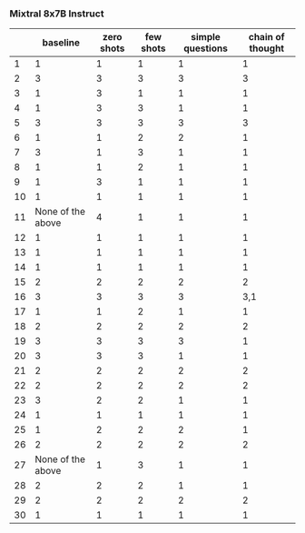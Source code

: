 ### Mixtral 8x7B Instruct

|    | baseline          |   zero shots |   few shots |   simple questions | chain of thought   |
|----|-------------------|--------------|-------------|--------------------|--------------------|
|  1 | 1                 |            1 |           1 |                  1 | 1                  |
|  2 | 3                 |            3 |           3 |                  3 | 3                  |
|  3 | 1                 |            3 |           1 |                  1 | 1                  |
|  4 | 1                 |            3 |           3 |                  1 | 1                  |
|  5 | 3                 |            3 |           3 |                  3 | 3                  |
|  6 | 1                 |            1 |           2 |                  2 | 1                  |
|  7 | 3                 |            1 |           3 |                  1 | 1                  |
|  8 | 1                 |            1 |           2 |                  1 | 1                  |
|  9 | 1                 |            3 |           1 |                  1 | 1                  |
| 10 | 1                 |            1 |           1 |                  1 | 1                  |
| 11 | None of the above |            4 |           1 |                  1 | 1                  |
| 12 | 1                 |            1 |           1 |                  1 | 1                  |
| 13 | 1                 |            1 |           1 |                  1 | 1                  |
| 14 | 1                 |            1 |           1 |                  1 | 1                  |
| 15 | 2                 |            2 |           2 |                  2 | 2                  |
| 16 | 3                 |            3 |           3 |                  3 | 3,1                |
| 17 | 1                 |            1 |           2 |                  1 | 1                  |
| 18 | 2                 |            2 |           2 |                  2 | 2                  |
| 19 | 3                 |            3 |           3 |                  3 | 1                  |
| 20 | 3                 |            3 |           3 |                  1 | 1                  |
| 21 | 2                 |            2 |           2 |                  2 | 2                  |
| 22 | 2                 |            2 |           2 |                  2 | 2                  |
| 23 | 3                 |            2 |           2 |                  1 | 1                  |
| 24 | 1                 |            1 |           1 |                  1 | 1                  |
| 25 | 1                 |            2 |           2 |                  2 | 1                  |
| 26 | 2                 |            2 |           2 |                  2 | 2                  |
| 27 | None of the above |            1 |           3 |                  1 | 1                  |
| 28 | 2                 |            2 |           2 |                  1 | 1                  |
| 29 | 2                 |            2 |           2 |                  2 | 2                  |
| 30 | 1                 |            1 |           1 |                  1 | 1                  |
